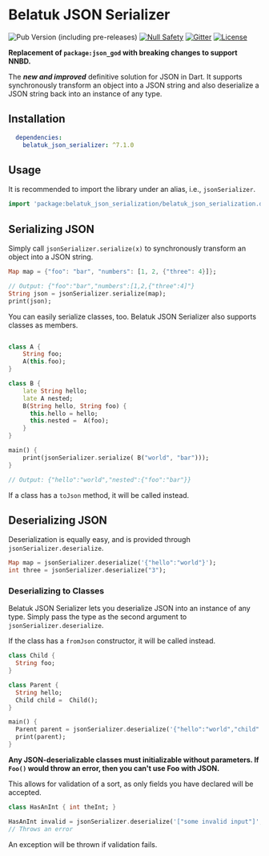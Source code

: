 # Belatuk JSON Serializer

![Pub Version (including pre-releases)](https://img.shields.io/pub/v/belatuk_json_serializer?include_prereleases)
[![Null Safety](https://img.shields.io/badge/null-safety-brightgreen)](https://dart.dev/null-safety)
[![Gitter](https://img.shields.io/gitter/room/angel_dart/discussion)](https://gitter.im/angel_dart/discussion)
[![License](https://img.shields.io/github/license/dart-backend/belatuk-common-utilities)](https://github.com/dart-backend/belatuk-common-utilities/blob/main/packages/json_serializer/LICENSE)

**Replacement of `package:json_god` with breaking changes to support NNBD.**

The ***new and improved*** definitive solution for JSON in Dart. It supports synchronously transform an object into a JSON string and also deserialize a JSON string back into an instance of any type.

## Installation

```yaml
  dependencies:
    belatuk_json_serializer: ^7.1.0
```

## Usage

It is recommended to import the library under an alias, i.e., `jsonSerializer`.

```dart
import 'package:belatuk_json_serialization/belatuk_json_serialization.dart' as jsonSerializer;
```

## Serializing JSON

Simply call `jsonSerializer.serialize(x)` to synchronously transform an object into a JSON
string.

```dart
Map map = {"foo": "bar", "numbers": [1, 2, {"three": 4}]};

// Output: {"foo":"bar","numbers":[1,2,{"three":4]"}
String json = jsonSerializer.serialize(map);
print(json);
```

You can easily serialize classes, too. Belatuk JSON Serializer also supports classes as members.

```dart

class A {
    String foo;
    A(this.foo);
}

class B {
    late String hello;
    late A nested;
    B(String hello, String foo) {
      this.hello = hello;
      this.nested =  A(foo);
    }
}

main() {
    print(jsonSerializer.serialize( B("world", "bar")));
}

// Output: {"hello":"world","nested":{"foo":"bar"}}
```

If a class has a `toJson` method, it will be called instead.

## Deserializing JSON

Deserialization is equally easy, and is provided through `jsonSerializer.deserialize`.

```dart
Map map = jsonSerializer.deserialize('{"hello":"world"}');
int three = jsonSerializer.deserialize("3");
```

### Deserializing to Classes

Belatuk JSON Serializer lets you deserialize JSON into an instance of any type. Simply pass the type as the second argument to `jsonSerializer.deserialize`.

If the class has a `fromJson` constructor, it will be called instead.

```dart
class Child {
  String foo;
}

class Parent {
  String hello;
  Child child =  Child();
}

main() {
  Parent parent = jsonSerializer.deserialize('{"hello":"world","child":{"foo":"bar"}}', Parent);
  print(parent);
}
```

**Any JSON-deserializable classes must initializable without parameters. If `Foo()` would throw an error, then you can't use Foo with JSON.**

This allows for validation of a sort, as only fields you have declared will be accepted.

```dart
class HasAnInt { int theInt; }

HasAnInt invalid = jsonSerializer.deserialize('["some invalid input"]', HasAnInt);
// Throws an error
```

An exception will be thrown if validation fails.
